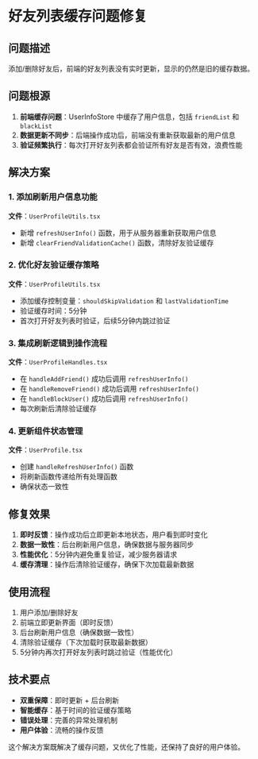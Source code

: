 # 好友列表缓存问题修复

## 问题描述

添加/删除好友后，前端的好友列表没有实时更新，显示的仍然是旧的缓存数据。

## 问题根源

1. **前端缓存问题**：UserInfoStore 中缓存了用户信息，包括 `friendList` 和 `blackList`
2. **数据更新不同步**：后端操作成功后，前端没有重新获取最新的用户信息
3. **验证频繁执行**：每次打开好友列表都会验证所有好友是否有效，浪费性能

## 解决方案

### 1. 添加刷新用户信息功能

**文件**：`UserProfileUtils.tsx`
- 新增 `refreshUserInfo()` 函数，用于从服务器重新获取用户信息
- 新增 `clearFriendValidationCache()` 函数，清除好友验证缓存

### 2. 优化好友验证缓存策略

**文件**：`UserProfileUtils.tsx`
- 添加缓存控制变量：`shouldSkipValidation` 和 `lastValidationTime`
- 验证缓存时间：5分钟
- 首次打开好友列表时验证，后续5分钟内跳过验证

### 3. 集成刷新逻辑到操作流程

**文件**：`UserProfileHandles.tsx`
- 在 `handleAddFriend()` 成功后调用 `refreshUserInfo()`
- 在 `handleRemoveFriend()` 成功后调用 `refreshUserInfo()`
- 在 `handleBlockUser()` 成功后调用 `refreshUserInfo()`
- 每次刷新后清除验证缓存

### 4. 更新组件状态管理

**文件**：`UserProfile.tsx`
- 创建 `handleRefreshUserInfo()` 函数
- 将刷新函数传递给所有处理函数
- 确保状态一致性

## 修复效果

1. **即时反馈**：操作成功后立即更新本地状态，用户看到即时变化
2. **数据一致性**：后台刷新用户信息，确保数据与服务器同步
3. **性能优化**：5分钟内避免重复验证，减少服务器请求
4. **缓存清理**：操作后清除验证缓存，确保下次加载最新数据

## 使用流程

1. 用户添加/删除好友
2. 前端立即更新界面（即时反馈）
3. 后台刷新用户信息（确保数据一致性）
4. 清除验证缓存（下次加载时获取最新数据）
5. 5分钟内再次打开好友列表时跳过验证（性能优化）

## 技术要点

- **双重保障**：即时更新 + 后台刷新
- **智能缓存**：基于时间的验证缓存策略
- **错误处理**：完善的异常处理机制
- **用户体验**：流畅的操作反馈

这个解决方案既解决了缓存问题，又优化了性能，还保持了良好的用户体验。
